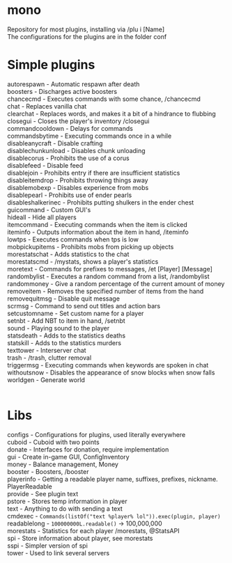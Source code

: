 # mono
Repository for most plugins, installing via /plu i [Name] <br />
The configurations for the plugins are in the folder conf <br />

# Simple plugins
autorespawn - Automatic respawn after death <br />
boosters - Discharges active boosters <br />
chancecmd - Executes commands with some chance, /chancecmd <br />
chat - Replaces vanilla chat <br />
clearchat - Replaces words, and makes it a bit of a hindrance to flubbing <br />
closegui - Closes the player's inventory /closegui <br />
commandcooldown - Delays for commands <br />
commandsbytime - Executing commands once in a while  <br />
disableanycraft - Disable crafting <br />
disablechunkunload - Disables chunk unloading <br />
disablecorus - Prohibits the use of a corus <br />
disablefeed - Disable feed <br />
disablejoin - Prohibits entry if there are insufficient statistics <br />
disableitemdrop - Prohibits throwing things away <br />
disablemobexp - Disables experience from mobs <br />
disablepearl - Prohibits use of ender pearls <br />
disableshalkerinec - Prohibits putting shulkers in the ender chest <br />
guicommand - Custom GUI's <br />
hideall - Hide all players <br />
itemcommand - Executing commands when the item is clicked <br />
iteminfo - Outputs information about the item in hand, /iteminfo <br />
lowtps - Executes commands when tps is low <br />
mobpickupitems - Prohibits mobs from picking up objects <br />
morestatschat - Adds statistics to the chat <br />
morestatscmd - /mystats, shows a player's statistics <br />
moretext - Commands for prefixes to messages, /et [Player] [Message] <br />
randombylist - Executes a random command from a list, /randombylist <br />
randommoney - Give a random percentage of the current amount of money <br />
removeitem - Removes the specified number of items from the hand <br />
removequitmsg - Disable quit message <br />
scrmsg - Command to send out titles and action bars <br />
setcustomname - Set custom name for a player <br />
setnbt - Add NBT to item in hand, /setnbt <br />
sound - Playing sound to the player <br />
statsdeath - Adds to the statistics deaths <br />
statskill - Adds to the statistics murders <br />
texttower - Interserver chat <br />
trash - /trash, clutter removal <br />
triggermsg - Executing commands when keywords are spoken in chat <br />
withoutsnow - Disables the appearance of snow blocks when snow falls <br />
worldgen - Generate world <br />
<br />
# Libs
configs - Configurations for plugins, used literally everywhere<br />
cuboid - Cuboid with two points<br />
donate - Interfaces for donation, require implementation<br />
gui - Create in-game GUI, ConfigInventory <br />
money - Balance management, Money <br />
booster - Boosters, /booster <br />
playerinfo - Getting a readable player name, suffixes, prefixes, nickname. PlayerReadable <br />
provide - See plugin text <br />
pstore - Stores temp information in player <br />
text - Anything to do with sending a text <br />
cmdexec - ```Commands(listOf("text %player% lol")).exec(plugin, player)``` <br />
readablelong - ```100000000L.readable()``` -> 100,000,000 <br />
morestats - Statistics for each player /morestats, @StatsAPI <br />
spi - Store information about player, see morestats <br />
sspi - Simpler version of spi <br />
tower - Used to link several servers <br />
